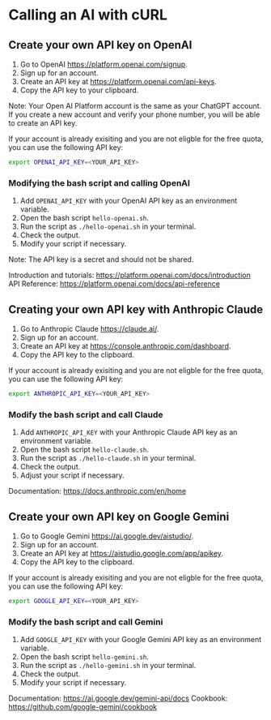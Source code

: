 # Calling an AI with cURL

## Create your own API key on OpenAI

1. Go to OpenAI <https://platform.openai.com/signup>.
2. Sign up for an account.
3. Create an API key at <https://platform.openai.com/api-keys>.
4. Copy the API key to your clipboard.

Note: Your Open AI Platform account is the same as your ChatGPT account. If you create a new account and verify your phone number, you will be able to create an API key.

If your account is already exisiting and you are not eligble for the free quota, you can use the following API key:

```bash
export OPENAI_API_KEY=<YOUR_API_KEY>
```

### Modifying the bash script and calling OpenAI

1. Add `OPENAI_API_KEY` with your OpenAI API key as an environment variable.
2. Open the bash script `hello-openai.sh`.
3. Run the script as `./hello-openai.sh` in your terminal.
4. Check the output.
5. Modify your script if necessary.

Note: The API key is a secret and should not be shared.

Introduction and tutorials: <https://platform.openai.com/docs/introduction>
API Reference: <https://platform.openai.com/docs/api-reference>

## Creating your own API key with Anthropic Claude

1. Go to Anthropic Claude <https://claude.ai/>.
2. Sign up for an account.
3. Create an API key at <https://console.anthropic.com/dashboard>.
4. Copy the API key to the clipboard.

If your account is already exisiting and you are not eligble for the free quota, you can use the following API key:

```bash
export ANTHROPIC_API_KEY=<YOUR_API_KEY>
```

### Modify the bash script and call Claude

1. Add `ANTHROPIC_API_KEY` with your Anthropic Claude API key as an environment variable.
2. Open the bash script `hello-claude.sh`.
3. Run the script as `./hello-claude.sh` in your terminal.
4. Check the output.
5. Adjust your script if necessary.

Documentation: <https://docs.anthropic.com/en/home>

## Create your own API key on Google Gemini

1. Go to Google Gemini <https://ai.google.dev/aistudio/>.
2. Sign up for an account.
3. Create an API key at <https://aistudio.google.com/app/apikey>.
4. Copy the API key to the clipboard.

If your account is already exisiting and you are not eligble for the free quota, you can use the following API key:

```bash
export GOOGLE_API_KEY=<YOUR_API_KEY>
```

### Modify the bash script and call Gemini

1. Add `GOOGLE_API_KEY` with your Google Gemini API key as an environment variable.
2. Open the bash script `hello-gemini.sh`.
3. Run the script as `./hello-gemini.sh` in your terminal.
4. Check the output.
5. Modify your script if necessary.

Documentation: <https://ai.google.dev/gemini-api/docs>
Cookbook: <https://github.com/google-gemini/cookbook>

